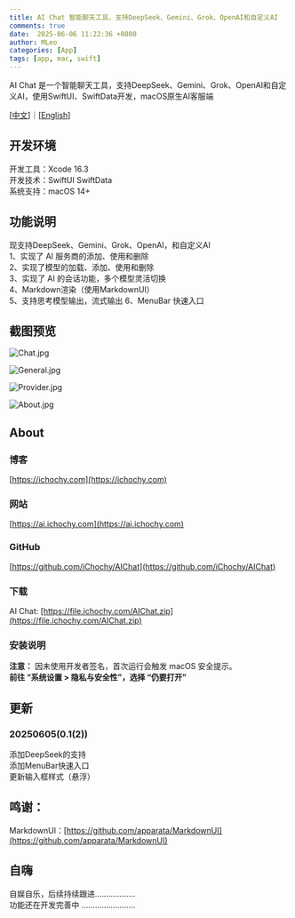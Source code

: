 ```yaml
---
title: AI Chat 智能聊天工具，支持DeepSeek、Gemini、Grok、OpenAI和自定义AI
comments: true
date:  2025-06-06 11:22:36 +0800
author: MLeo
categories: [App] 
tags: [app, mac, swift]
---
```


AI Chat 是一个智能聊天工具，支持DeepSeek、Gemini、Grok、OpenAI和自定义AI，使用SwiftUI、SwiftData开发，macOS原生AI客服端

[[中文](https://ai.ichochy.com/README_zh.html)]｜[[English](https://ai.ichochy.com)]

## 开发环境
开发工具：Xcode 16.3   
开发技术：SwiftUI  SwiftData  
系统支持：macOS 14+   


## 功能说明
现支持DeepSeek、Gemini、Grok、OpenAI，和自定义AI   
1、实现了 AI 服务商的添加、使用和删除  
2、实现了模型的加载、添加、使用和删除  
3、实现了 AI 的会话功能，多个模型灵活切换    
4、Markdown渲染（使用MarkdownUI）  
5、支持思考模型输出，流式输出 
6、MenuBar 快速入口

## 截图预览
![Chat.jpg](https://image.ichochy.com/AIChat/Chat.jpg)

![General.jpg](https://image.ichochy.com/AIChat/General.jpg)

![Provider.jpg](https://image.ichochy.com/AIChat/Provider.jpg)

![About.jpg](https://image.ichochy.com/AIChat/About.jpg)

## About
### 博客
[https://ichochy.com](https://ichochy.com)

### 网站
[https://ai.ichochy.com](https://ai.ichochy.com)

### GitHub
[https://github.com/iChochy/AIChat](https://github.com/iChochy/AIChat)

### 下载
AI Chat: [https://file.ichochy.com/AIChat.zip](https://file.ichochy.com/AIChat.zip)

### 安装说明
**注意：** 因未使用开发者签名，首次运行会触发 macOS 安全提示。    
**前往 “系统设置 > 隐私与安全性”，选择 “仍要打开”**   


## 更新
### 20250605(0.1(2))
添加DeepSeek的支持  
添加MenuBar快速入口  
更新输入框样式（悬浮）  

## 鸣谢：
MarkdownUI：[https://github.com/apparata/MarkdownUI](https://github.com/apparata/MarkdownUI)

## 自嗨
自娱自乐，后续持续跟进………………  
功能还在开发完善中 ……………………  

